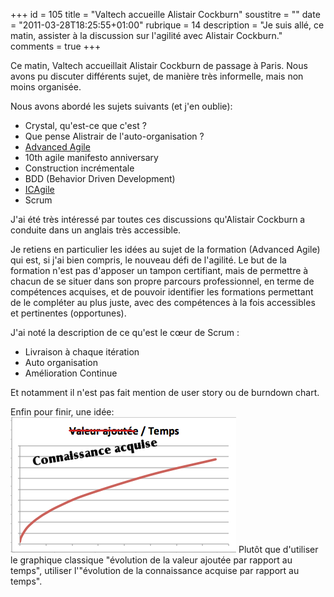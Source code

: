 +++
id = 105
title = "Valtech accueille Alistair Cockburn"
soustitre = ""
date = "2011-03-28T18:25:55+01:00"
rubrique = 14
description = "Je suis allé, ce matin, assister à la discussion sur l'agilité avec Alistair Cockburn."
comments = true
+++

<div class="chapo"></div>
Ce matin, Valtech accueillait Alistair Cockburn de passage à Paris. Nous avons pu discuter différents sujet, de manière très informelle, mais non moins organisée.

Nous avons abordé les sujets suivants (et j'en oublie):

-  Crystal, qu'est-ce que c'est ?
- Que pense Alistrair de l'auto-organisation ?
- [Advanced Agile](http://alistair.cockburn.us/Advanced+Agile+class)
- 10th agile manifesto anniversary
- Construction incrémentale
- BDD (Behavior Driven Development)
- [ICAgile](http://www.icagile.com/)
- Scrum

J'ai été très intéressé par toutes ces discussions qu'Alistair Cockburn a conduite dans un anglais très accessible. 

Je retiens en particulier les idées au sujet de la formation (Advanced Agile) qui est, si j'ai bien compris, le nouveau défi de l'agilité. Le but de la formation n'est pas d'apposer un tampon certifiant, mais de permettre à chacun de se situer dans son propre parcours professionnel, en terme de compétences acquises, et de pouvoir identifier les formations permettant de le compléter au plus juste, avec des compétences à la fois accessibles et pertinentes (opportunes).

J'ai noté la description de ce qu'est le cœur de Scrum :

- Livraison à chaque itération
- Auto organisation
- Amélioration Continue

Et notamment il n'est pas fait mention de user story ou de burndown chart.

Enfin pour finir, une idée:
<img src="/images/png/ConnaissanceAcquise.png"/>
Plutôt que d'utiliser le graphique classique "évolution de la valeur ajoutée par rapport au temps", utiliser l'"évolution de la connaissance acquise par rapport au temps".